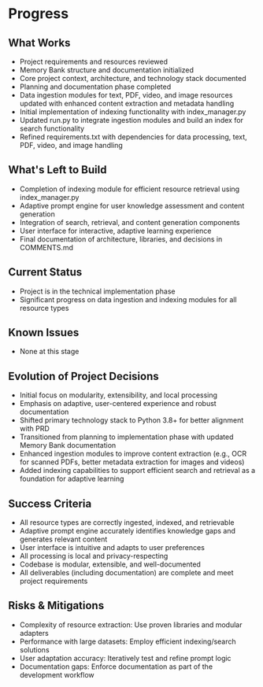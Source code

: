 # Progress

## What Works

- Project requirements and resources reviewed
- Memory Bank structure and documentation initialized
- Core project context, architecture, and technology stack documented
- Planning and documentation phase completed
- Data ingestion modules for text, PDF, video, and image resources updated with enhanced content extraction and metadata
  handling
- Initial implementation of indexing functionality with index_manager.py
- Updated run.py to integrate ingestion modules and build an index for search functionality
- Refined requirements.txt with dependencies for data processing, text, PDF, video, and image handling

## What's Left to Build

- Completion of indexing module for efficient resource retrieval using index_manager.py
- Adaptive prompt engine for user knowledge assessment and content generation
- Integration of search, retrieval, and content generation components
- User interface for interactive, adaptive learning experience
- Final documentation of architecture, libraries, and decisions in COMMENTS.md

## Current Status

- Project is in the technical implementation phase
- Significant progress on data ingestion and indexing modules for all resource types

## Known Issues

- None at this stage

## Evolution of Project Decisions

- Initial focus on modularity, extensibility, and local processing
- Emphasis on adaptive, user-centered experience and robust documentation
- Shifted primary technology stack to Python 3.8+ for better alignment with PRD
- Transitioned from planning to implementation phase with updated Memory Bank documentation
- Enhanced ingestion modules to improve content extraction (e.g., OCR for scanned PDFs, better metadata extraction for
  images and videos)
- Added indexing capabilities to support efficient search and retrieval as a foundation for adaptive learning

## Success Criteria

- All resource types are correctly ingested, indexed, and retrievable
- Adaptive prompt engine accurately identifies knowledge gaps and generates relevant content
- User interface is intuitive and adapts to user preferences
- All processing is local and privacy-respecting
- Codebase is modular, extensible, and well-documented
- All deliverables (including documentation) are complete and meet project requirements

## Risks & Mitigations

- Complexity of resource extraction: Use proven libraries and modular adapters
- Performance with large datasets: Employ efficient indexing/search solutions
- User adaptation accuracy: Iteratively test and refine prompt logic
- Documentation gaps: Enforce documentation as part of the development workflow
